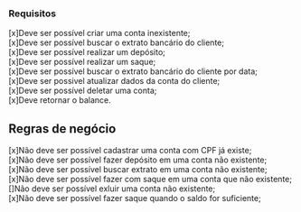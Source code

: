 ### Requisitos

[x]Deve ser possível criar uma conta inexistente;<br>
[x]Deve ser possível buscar o extrato bancário do cliente;<br>
[x]Deve ser possível realizar um depósito;<br>
[x]Deve ser possível realizar um saque;<br>
[x]Deve ser possível buscar o extrato bancário do cliente por data;<br>
[x]Deve ser possivel atualizar dados da conta do cliente;<br>
[x]Deve ser possível deletar uma conta;<br>
[x]Deve retornar o balance.

## Regras de negócio

[x]Não deve ser possível cadastrar uma conta com CPF já existe;<br>
[x]Não deve ser possível fazer depósito em uma conta não existente;<br>
[x]Não deve ser possível buscar extrato em uma conta não existente;<br>
[x]Não deve ser possível fazer com saque em uma conta que não existente;<br>
[]Não deve ser possível exluir uma conta não existente;<br>
[x]Não deve ser possível fazer saque quando o saldo for suficiente;